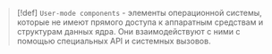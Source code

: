 
> [!def] 
> `User-mode components` - элементы операционной системы, которые не имеют прямого доступа к аппаратным средствам и структурам данных ядра. Они взаимодействуют с ними с помощью специальных API и системных вызовов.


